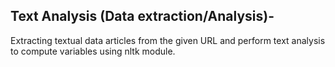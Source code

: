 ## Text Analysis (Data extraction/Analysis)-
Extracting textual data articles from the given URL and perform text analysis to compute variables using nltk module.
